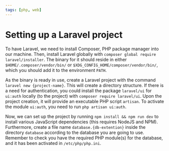 ```yaml
---
tags: [php, web]
---
```


# Setting up a Laravel project

To have Laravel, we need to install Composer, PHP package manager into our
machine. Then, install Laravel globally with `composer global require
laravel/installer`. The binary for it should reside in either
`$HOME/.composer/vendor/bin/` or `$XDG_CONFIG_HOME/composer/vendor/bin/`, which
you should add it to the environment `PATH`.

As the binary is ready in use, create a Laravel project with the command
`laravel new {project-name}`. This will create a directory structure. If there
is a need for authentication, you could install the package `laravel/ui` for
`ui:auth` locally (to the project) with `composer require laravel/ui`. Upon the
project creation, it will provide an executable PHP script `artisan`. To
activate the module `ui:auth`, you need to run `php artisan ui:auth`.

Now, we can set up the project by running `npm install && npm run dev` to
install various JavaScript dependencies (this requires NodeJS and NPM).
Furthermore, create a file name `database.{db-extention}` inside the directory
`database` according to the database you are going to use. Remember to check you
have the required PHP module(s) for the database, and it has been activated in
`/etc/php/php.ini`.
